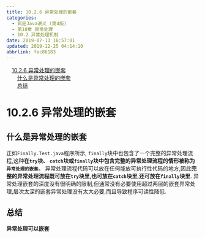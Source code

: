 ```yaml
---
title: 10.2.6 异常处理的嵌套
categories: 
  - 疯狂Java讲义 (第4版)
  - 第10章 异常处理
  - 10.2 异常处理机制
date: 2019-07-13 16:57:01
updated: 2019-12-25 04:14:10
abbrlink: fec86183
---
```

<div id='my_toc'><a href="/JavaReadingNotes/fec86183/#10-2-6-异常处理的嵌套" class="header_1">10.2.6 异常处理的嵌套</a>&nbsp;<br><a href="/JavaReadingNotes/fec86183/#什么是异常处理的嵌套" class="header_2">什么是异常处理的嵌套</a>&nbsp;<br><a href="/JavaReadingNotes/fec86183/#总结" class="header_2">总结</a>&nbsp;<br></div>
<style>.header_1{margin-left: 1em;}.header_2{margin-left: 2em;}.header_3{margin-left: 3em;}.header_4{margin-left: 4em;}.header_5{margin-left: 5em;}.header_6{margin-left: 6em;}</style>
<!--more-->
<script>if (navigator.platform.search('arm')==-1){document.getElementById('my_toc').style.display = 'none';}var e,p = document.getElementsByTagName('p');while (p.length>0) {e = p[0];e.parentElement.removeChild(e);}</script>

<!--end-->
# 10.2.6 异常处理的嵌套 #
## 什么是异常处理的嵌套
正如`Finally.Test.java`程序所示, `finally`块中也包含了一个完整的异常处理流程,这种**在`try`块、 `catch`块或`finally`块中包含完整的异常处理流程的情形被称为`异常处理的嵌套`**。
异常处理流程代码可以放在任何能放可执行性代码的地方,因此**完整的异常处理流程既可放在`try`块里,也可放在`catch`块里,还可放在`finally`块里**.
异常处理嵌套的深度没有很明确的限制,但通常没有必要使用超过两层的嵌套异常处理,层次太深的嵌套异常处理没有太大必要,而且导致程序可读性降低.
## 总结 ##
**异常处理可以嵌套**

